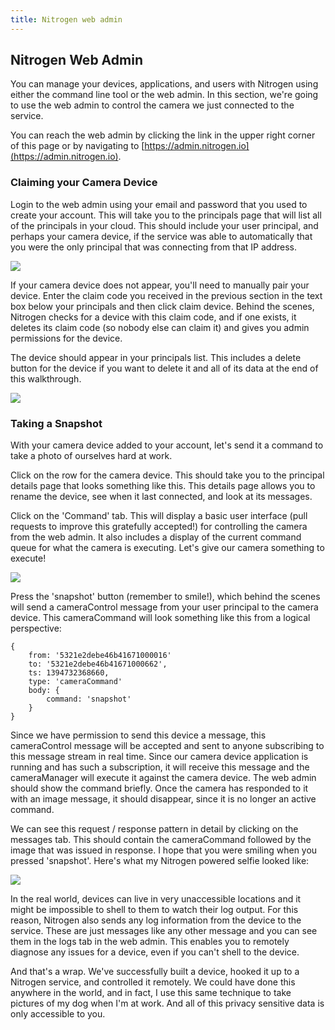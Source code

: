 ```yaml
---
title: Nitrogen web admin
---
```


## Nitrogen Web Admin

You can manage your devices, applications, and users with Nitrogen using either the command line tool or the web admin.  In this section, we're going to use the web admin to control the camera we just connected to the service.

You can reach the web admin by clicking the link in the upper right corner of this page or by navigating to [https://admin.nitrogen.io](https://admin.nitrogen.io).

### Claiming your Camera Device

Login to the web admin using your email and password that you used to create your account.  This will take you to the principals page that will list all of the principals in your cloud. This should include your user principal, and perhaps your camera device, if the service was able to automatically that you were the only principal that was connecting from that IP address.

<img src="/images/admin-new-user.png" style="max-width:100%" />

If your camera device does not appear, you'll need to manually pair your device.  Enter the claim code you received in the previous section in the text box below your principals and then click claim device.  Behind the scenes, Nitrogen checks for a device with this claim code, and if one exists, it deletes its claim code (so nobody else can claim it) and gives you admin permissions for the device.

The device should appear in your principals list.  This includes a delete button for the device if you want to delete it and all of its data at the end of this walkthrough.

<img src="/images/admin-with-camera.png" style="max-width:100%" />

### Taking a Snapshot

With your camera device added to your account, let's send it a command to take a photo of ourselves hard at work.

Click on the row for the camera device.  This should take you to the principal details page that looks something like this.  This details page allows you to rename the device, see when it last connected, and look at its messages.

Click on the 'Command' tab.  This will display a basic user interface (pull requests to improve this gratefully accepted!) for controlling the camera from the web admin.  It also includes a display of the current command queue for what the camera is executing.  Let's give our camera something to execute!

<img src="/images/admin-camera-command.png" style="max-width:100%" />

Press the 'snapshot' button (remember to smile!), which behind the scenes will send a cameraControl message from your user principal to the camera device.   This cameraCommand will look something like this from a logical perspective:

```object
{
    from: '5321e2debe46b41671000016'
    to: '5321e2debe46b41671000662',
    ts: 1394732368660,
    type: 'cameraCommand'
    body: {
        command: 'snapshot'
    }
}
```

Since we have permission to send this device a message, this cameraControl message will be accepted and sent to anyone subscribing to this message stream in real time.  Since our camera device application is running and has such a subscription, it will receive this message and the cameraManager will execute it against the camera device. The web admin should show the command briefly. Once the camera has responded to it with an image message, it should disappear, since it is no longer an active command.

We can see this request / response pattern in detail by clicking on the messages tab.  This should contain the cameraCommand followed by the image that was issued in response. I hope that you were smiling when you pressed 'snapshot'. Here's what my Nitrogen powered selfie looked like:

<img src="/images/admin-camera-messages.png" style="max-width:100%" />

In the real world, devices can live in very unaccessible locations and it might be impossible to shell to them to watch their log output.  For this reason, Nitrogen also sends any log information from the device to the service.  These are just messages like any other message and you can see them in the logs tab in the web admin.  This enables you to remotely diagnose any issues for a device, even if you can't shell to the device.

And that's a wrap.  We've successfully built a device, hooked it up to a Nitrogen service, and controlled it remotely.  We could have done this anywhere in the world, and in fact, I use this same technique to take pictures of my dog when I'm at work.  And all of this privacy sensitive data is only accessible to you.